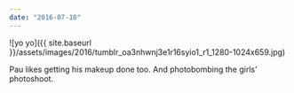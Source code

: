 ```yaml
---
date: "2016-07-10"
---
```


![yo yo]({{ site.baseurl }}/assets/images/2016/tumblr_oa3nhwnj3e1r16syio1_r1_1280-1024x659.jpg)

Pau likes getting his makeup done too. And photobombing the girls’ photoshoot.
